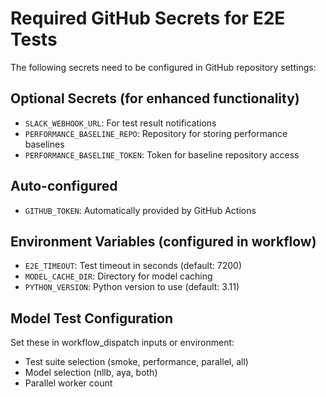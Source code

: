 # Required GitHub Secrets for E2E Tests

The following secrets need to be configured in GitHub repository settings:

## Optional Secrets (for enhanced functionality)
- `SLACK_WEBHOOK_URL`: For test result notifications
- `PERFORMANCE_BASELINE_REPO`: Repository for storing performance baselines
- `PERFORMANCE_BASELINE_TOKEN`: Token for baseline repository access

## Auto-configured
- `GITHUB_TOKEN`: Automatically provided by GitHub Actions

## Environment Variables (configured in workflow)
- `E2E_TIMEOUT`: Test timeout in seconds (default: 7200)
- `MODEL_CACHE_DIR`: Directory for model caching
- `PYTHON_VERSION`: Python version to use (default: 3.11)

## Model Test Configuration
Set these in workflow_dispatch inputs or environment:
- Test suite selection (smoke, performance, parallel, all)
- Model selection (nllb, aya, both)
- Parallel worker count
